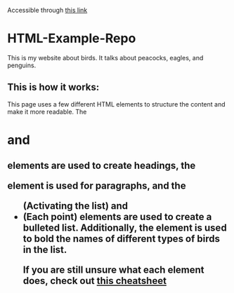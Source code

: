 Accessible through [this link](https://ba-computer-science-club.github.io/HTML-Example-Repo/)

# HTML-Example-Repo

This is my website about birds. It talks about peacocks, eagles, and penguins.

## This is how it works:

This page uses a few different HTML elements to structure the content and make it more readable. The <h1> and <h2> elements are used to create headings, the <p> element is used for paragraphs, and the <ul> (Activating the list) and <li> (Each point) elements are used to create a bulleted list. Additionally, the <strong> element is used to bold the names of different types of birds in the list.
  
If you are still unsure what each element does, check out [this cheatsheet](https://www.codecademy.com/learn/learn-html/modules/learn-html-elements/cheatsheet)

